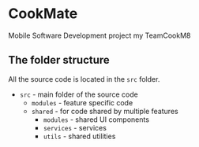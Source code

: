# CookMate
Mobile Software Development project my TeamCookM8

## The folder structure
All the source code is located in the `src` folder.
* `src` - main folder of the source code
  * `modules` - feature specific code
  * `shared` - for code shared by multiple features
    * `modules` - shared UI components
    * `services` - services
    * `utils` - shared utilities